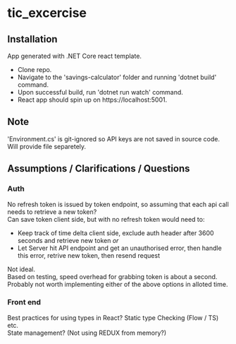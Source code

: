 # tic_excercise

## Installation
App generated with .NET Core react template.  

* Clone repo.  
* Navigate to the 'savings-calculator' folder and running 'dotnet build' command.  
* Upon successful build, run 'dotnet run watch' command.  
* React app should spin up on https://localhost:5001.  

## Note
'Environment.cs' is git-ignored so API keys are not saved in source code. Will provide file separetely.

## Assumptions / Clarifications / Questions

### Auth
No refresh token is issued by token endpoint, so assuming that each api call needs to retrieve a new token?  
Can save token client side, but with no refresh token would need to:

* Keep track of time delta client side, exclude auth header after 3600 seconds and retrieve new token 
*or* 
* Let Server hit API endpoint and get an unauthorised error, then handle this error, retrive new token, then resend request

Not ideal.  
Based on testing, speed overhead for grabbing token is about a second. Probably not worth implementing either of the above options in alloted time.

### Front end
Best practices for using types in React? Static type Checking (Flow / TS) etc.  
State management? (Not using REDUX from memory?)
